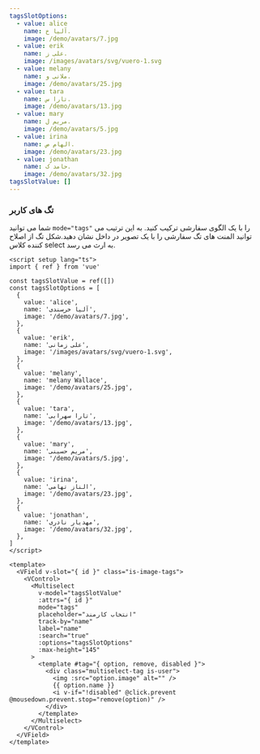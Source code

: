 ```yaml
---
tagsSlotOptions:
  - value: alice
    name: آلیا خ.
    image: /demo/avatars/7.jpg
  - value: erik
    name: علی ز.
    image: /images/avatars/svg/vuero-1.svg
  - value: melany
    name: ملانی و.
    image: /demo/avatars/25.jpg
  - value: tara
    name: تارا س.
    image: /demo/avatars/13.jpg
  - value: mary
    name: مریم ل.
    image: /demo/avatars/5.jpg
  - value: irina
    name: الهام ص.
    image: /demo/avatars/23.jpg
  - value: jonathan
    name: حامد ک.
    image: /demo/avatars/32.jpg
tagsSlotValue: []
---
```


### تگ های کاربر

شما می توانید `mode="tags"` را با یک الگوی سفارشی ترکیب کنید. به این ترتیب می توانید المنت های تگ سفارشی را با یک تصویر در داخل نشان دهید.شکل تگ از اصلاح کننده کلاس select به ارث می رسد.

<!--code-->

```vue
<script setup lang="ts">
import { ref } from 'vue'

const tagsSlotValue = ref([])
const tagsSlotOptions = [
  {
    value: 'alice',
    name: 'آلیا خرسندی',
    image: '/demo/avatars/7.jpg',
  },
  {
    value: 'erik',
    name: 'علی زمانی',
    image: '/images/avatars/svg/vuero-1.svg',
  },
  {
    value: 'melany',
    name: 'melany Wallace',
    image: '/demo/avatars/25.jpg',
  },
  {
    value: 'tara',
    name: 'تارا سهرابی',
    image: '/demo/avatars/13.jpg',
  },
  {
    value: 'mary',
    name: 'مریم حسینی',
    image: '/demo/avatars/5.jpg',
  },
  {
    value: 'irina',
    name: 'الناز تهامی',
    image: '/demo/avatars/23.jpg',
  },
  {
    value: 'jonathan',
    name: 'مهدیار نادری',
    image: '/demo/avatars/32.jpg',
  },
]
</script>

<template>
  <VField v-slot="{ id }" class="is-image-tags">
    <VControl>
      <Multiselect
        v-model="tagsSlotValue"
        :attrs="{ id }"
        mode="tags"
        placeholder="انتخاب کارمند"
        track-by="name"
        label="name"
        :search="true"
        :options="tagsSlotOptions"
        :max-height="145"
      >
        <template #tag="{ option, remove, disabled }">
          <div class="multiselect-tag is-user">
            <img :src="option.image" alt="" />
            {{ option.name }}
            <i v-if="!disabled" @click.prevent @mousedown.prevent.stop="remove(option)" />
          </div>
        </template>
      </Multiselect>
    </VControl>
  </VField>
</template>
```

<!--/code-->

<!--example-->

<div class="columns">
  <div class="column is-4">
    <VField v-slot="{ id }" class="is-image-tags">
      <VControl>
        <Multiselect
          :attrs="{ id }"
          v-model="frontmatter.tagsSlotValue"
          mode="tags"
          placeholder="انتخاب کارمند"
          trackBy="name"
          label="name"
          :search="true"
          :options="frontmatter.tagsSlotOptions"
          :max-height="145"
        >
          <template v-slot:tag="{ option, remove, disabled }">
            <div class="multiselect-tag is-user">
              <img :src="option.image" alt="">
              {{ option.name }}
              <i
                v-if="!disabled"
                @click.prevent
                @mousedown.prevent.stop="remove(option)"
              />
            </div>
          </template>
        </Multiselect>
      </VControl>
    </VField>
  </div>
  <div class="column is-4">
    <VField v-slot="{ id }" class="is-image-tags is-curved-select">
      <VControl>
        <Multiselect
          :attrs="{ id }"
          v-model="frontmatter.tagsSlotValue"
          mode="tags"
          placeholder="انتخاب کارمند"
          trackBy="name"
          label="name"
          :search="true"
          :options="frontmatter.tagsSlotOptions"
          :max-height="145"
        >
          <template v-slot:tag="{ option, remove, disabled }">
            <div class="multiselect-tag is-user">
              <img :src="option.image" alt="">
              {{ option.name }}
              <i
                v-if="!disabled"
                @click.prevent
                @mousedown.prevent.stop="remove(option)"
              />
            </div>
          </template>
        </Multiselect>
      </VControl>
    </VField>
  </div>
  <div class="column is-4">
    <VField v-slot="{ id }" class="is-image-tags is-rounded-select">
      <VControl>
        <Multiselect
          :attrs="{ id }"
          v-model="frontmatter.tagsSlotValue"
          mode="tags"
          placeholder="انتخاب کارمند"
          trackBy="name"
          label="name"
          :search="true"
          :options="frontmatter.tagsSlotOptions"
          :max-height="145"
        >
          <template v-slot:tag="{ option, remove, disabled }">
            <div class="multiselect-tag is-user">
              <img :src="option.image" alt="">
              {{ option.name }}
              <i
                v-if="!disabled"
                @click.prevent
                @mousedown.prevent.stop="remove(option)"
              />
            </div>
          </template>
        </Multiselect>
      </VControl>
    </VField>
  </div>
</div>

<!--/example-->
